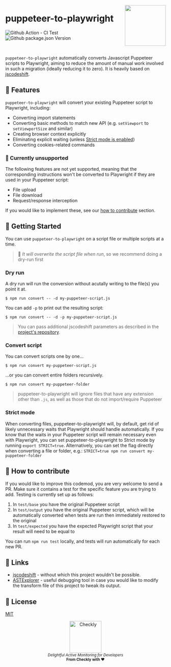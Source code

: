 <p>
  <img height="128" src="https://www.checklyhq.com/images/footer-logo.svg" align="right" />
  <h1>puppeteer-to-playwright</h1>
</p>

<p>
  <img src="https://img.shields.io/github/workflow/status/checkly/puppeteer-to-playwright/ci?label=test" alt="Github Action - CI Test"/>
  <img src="https://img.shields.io/github/package-json/v/checkly/puppeteer-to-playwright" alt="Github package.json Version" />
</p>
<br />

`puppeteer-to-playwright` automatically converts Javascript Puppeteer scripts to Playwright, aiming to reduce the amount of manual work involved in such a migration (ideally reducing it to zero). It is heavily based on [jscodeshift](https://github.com/facebook/jscodeshift).

## 👷 Features

`puppeteer-to-playwright` will convert your existing Puppeteer script to Playwright, including:

- Converting import statements
- Converting basic methods to match new API (e.g. `setViewport` to `setViewportSize` and similar)
- Creating browser context explicitly
- Eliminating explicit waiting (unless [Strict mode is enabled](#strict-mode))
- Converting cookies-related commands

### 🛑 Currently unsupported

The following features are not yet supported, meaning that the corresponding instructions won't be converted to Playwright if they are used in your Puppeteer script:

- File upload
- File download
- Request/response interception

If you would like to implement these, see our [how to contribute](#how-to-contribute) section.

## 🚢 Getting Started

You can use `puppeteer-to-playwright` on a script file or multiple scripts at a time.

> 🚨 _It will overwrite the script file when run_, so we recommend doing a dry-run first

### Dry run

A dry run will run the conversion without acutally writing to the file(s) you point it at.

```
$ npm run convert -- -d my-puppeteer-script.js
```

You can add `-p` to print out the resulting script:

```
$ npm run convert -- -d -p my-puppeteer-script.js
```

> You can pass additional jscodeshift parameters as described in the [project's repository]((https://github.com/facebook/jscodeshift)).

### Convert script

You can convert scripts one by one...

```
$ npm run convert my-puppeteer-script.js
```

...or you can convert entire folders recursively.

```
$ npm run convert my-puppeteer-folder
```

> puppeteer-to-playwright will ignore files that have any extension other than `.js`, as well as those that do not import/require Puppeteer

### Strict mode

When converting files, puppeteer-to-playwright will, by default, get rid of likely unnecessary waits that Playwright should handle automatically. If you know that the waits in your Puppeteer script will remain necessary even with Playwright, you can set puppeteer-to-playwright to Strict mode by running `export STRICT=true`. Alternatively, you can set the flag directly when converting a file or folder, e.g.: 
```STRICT=true npm run convert my-puppeteer-folder```

## 🤝 How to contribute

If you would like to improve this codemod, you are very welcome to send a PR. Make sure it contains a test for the specific feature you are trying to add. Testing is currently set up as follows:

1. In `test/base` you have the original Puppeteer script
2. In `test/output` you have the original Puppeteer script, which will be automatically converted when tests are run then immediately restored to the original
3. In `test/expected` you have the expected Playwright script that your result will need to be equal to

You can run `npm run test` locally, and tests will run automatically for each new PR.

## 🔗 Links

- [jscodeshift](https://github.com/facebook/jscodeshift) - without which this project wouldn't be possible.
- [ASTExplorer](https://astexplorer.net/) - useful debugging tool in case you would like to modify the transform file of this project to tweak its output.

## 📄 License

[MIT](https://github.com/checkly/puppeteer-to-playwright/blob/main/LICENSE)

<p align="center">
  <a href="https://checklyhq.com?utm_source=github&utm_medium=sponsor-logo-github&utm_campaign=headless-recorder" target="_blank">
  <img width="100px" src="https://github.com/checkly/headless-recorder/raw/main/assets/checkly-logo.png?raw=true" alt="Checkly" />
  </a>
  <br />
  <i><sub>Delightful Active Monitoring for Developers</sub></i>
  <br>
  <b><sub>From Checkly with ♥️</sub></b>
<p>
